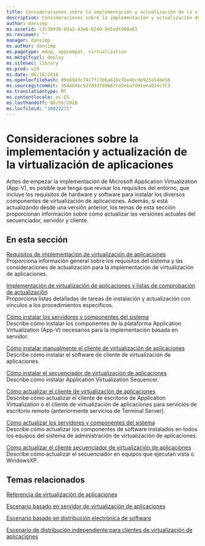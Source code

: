 ```yaml
---
title: Consideraciones sobre la implementación y actualización de la virtualización de aplicaciones
description: Consideraciones sobre la implementación y actualización de la virtualización de aplicaciones
author: dansimp
ms.assetid: c3c38930-0da3-43e6-b240-945edfd00a01
ms.reviewer: ''
manager: dansimp
ms.author: dansimp
ms.pagetype: mdop, appcompat, virtualization
ms.mktglfcycl: deploy
ms.sitesec: library
ms.prod: w10
ms.date: 06/16/2016
ms.openlocfilehash: 09e6943c74c7f17b6a61bc7be4bcde925a54be56
ms.sourcegitcommit: 354664bc527d93f80687cd2eba70d1eea024c7c3
ms.translationtype: MT
ms.contentlocale: es-ES
ms.lasthandoff: 06/26/2020
ms.locfileid: "10822271"
---
```

# Consideraciones sobre la implementación y actualización de la virtualización de aplicaciones


Antes de empezar la implementación de Microsoft Application Virtualization (App-V), es posible que tenga que revisar los requisitos del entorno, que incluye los requisitos de hardware y software para instalar los diversos componentes de virtualización de aplicaciones. Además, si está actualizando desde una versión anterior, los temas de esta sección proporcionan información sobre cómo actualizar las versiones actuales del secuenciador, servidor y cliente.

## En esta sección


<a href="" id="application-virtualization-deployment-requirements"></a>[Requisitos de implementación de virtualización de aplicaciones](application-virtualization-deployment-requirements.md)  
Proporciona información general sobre los requisitos del sistema y las consideraciones de actualización para la implementación de virtualización de aplicaciones.

<a href="" id="application-virtualization-deployment-and-upgrade-checklists"></a>[Implementación de virtualización de aplicaciones y listas de comprobación de actualización](application-virtualization-deployment-and-upgrade-checklists.md)  
Proporciona listas detalladas de tareas de instalación y actualización con vínculos a los procedimientos específicos.

<a href="" id="how-to-install-the-servers-and-system-components"></a>[Cómo instalar los servidores y componentes del sistema](how-to-install-the-servers-and-system-components.md)  
Describe cómo instalar los componentes de la plataforma Application Virtualization (App-V) necesarios para la implementación basada en servidor.

<a href="" id="how-to-manually-install-the-application-virtualization-client"></a>[Cómo instalar manualmente el cliente de virtualización de aplicaciones](how-to-manually-install-the-application-virtualization-client.md)  
Describe cómo instalar el software de cliente de virtualización de aplicaciones.

<a href="" id="how-to-install-the-application-virtualization-sequencer"></a>[Cómo instalar el secuenciador de virtualización de aplicaciones](how-to-install-the-application-virtualization-sequencer.md)  
Describe cómo instalar Application Virtualization Sequencer.

<a href="" id="how-to-upgrade-the-application-virtualization-client"></a>[Cómo actualizar el cliente de virtualización de aplicaciones](how-to-upgrade-the-application-virtualization-client.md)  
Describe cómo actualizar el cliente de escritorio de Application Virtualization o el cliente de virtualización de aplicaciones para servicios de escritorio remoto (anteriormente servicios de Terminal Server).

<a href="" id="how-to-upgrade-the-servers-and-system-components"></a>[Cómo actualizar los servidores y componentes del sistema](how-to-upgrade-the-servers-and-system-components.md)  
Describe cómo actualizar los componentes de software instalados en todos los equipos del sistema de administración de virtualización de aplicaciones.

<a href="" id="how-to-upgrade-the-application-virtualization-sequencer"></a>[Cómo actualizar el cliente secuenciador de virtualización de aplicaciones](how-to-upgrade-the-application-virtualization-sequencer.md)  
Describe cómo actualizar el secuenciador en equipos que ejecutan vista o WindowsXP.

## Temas relacionados


[Referencia de virtualización de aplicaciones](application-virtualization-reference.md)

[Escenario basado en servidor de virtualización de aplicaciones](application-virtualization-server-based-scenario.md)

[Escenario basado en distribución electrónica de software](electronic-software-distribution-based-scenario.md)

[Escenario de distribución independiente para clientes de virtualización de aplicaciones](stand-alone-delivery-scenario-for-application-virtualization-clients.md)

 

 






